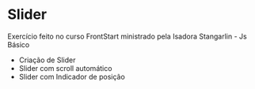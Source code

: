 # Slider

Exercício feito no curso FrontStart ministrado pela Isadora Stangarlin - Js Básico

- Criação de Slider
- Slider com scroll automático
- Slider com Indicador de posição